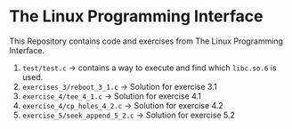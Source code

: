 # The Linux Programming Interface

This Repository contains code and exercises from The Linux Programming Interface.

1. `test/test.c` -> contains a way to execute and find which `libc.so.6` is used.
2. `exercises_3/reboot_3_1.c` -> Solution for exercise 3.1
3. `exercise_4/tee_4_1.c` -> Solution for exercise 4.1
4. `exercise_4/cp_holes_4_2.c` -> Solution for exercise 4.2
5. `exercise_5/seek_append_5_2.c` -> Solution for exercise 5.2